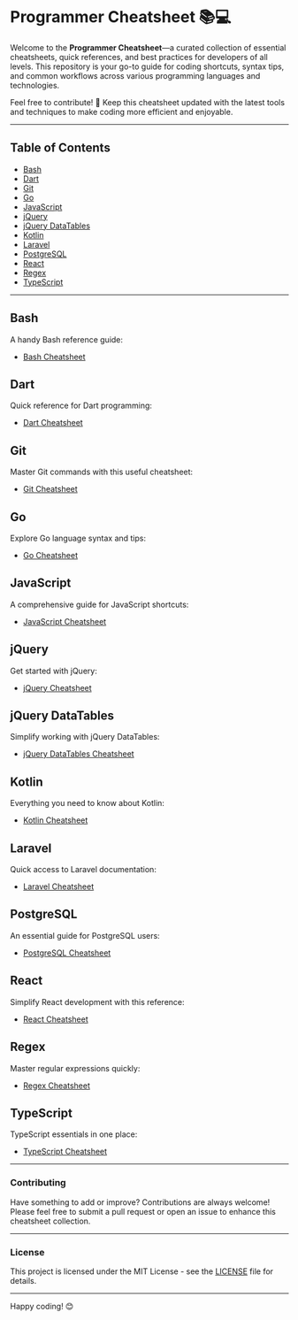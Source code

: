 # Programmer Cheatsheet 📚💻

Welcome to the **Programmer Cheatsheet**—a curated collection of essential cheatsheets, quick references, and best practices for developers of all levels. This repository is your go-to guide for coding shortcuts, syntax tips, and common workflows across various programming languages and technologies. 

Feel free to contribute! 🎉 Keep this cheatsheet updated with the latest tools and techniques to make coding more efficient and enjoyable.

---

## Table of Contents
- [Bash](#bash)
- [Dart](#dart)
- [Git](#git)
- [Go](#go)
- [JavaScript](#javascript)
- [jQuery](#jquery)
- [jQuery DataTables](#jquery-datatables)
- [Kotlin](#kotlin)
- [Laravel](#laravel)
- [PostgreSQL](#postgresql)
- [React](#react)
- [Regex](#regex)
- [TypeScript](#typescript)

---

## Bash
A handy Bash reference guide:
- [Bash Cheatsheet](https://devhints.io/bash)

## Dart
Quick reference for Dart programming:
- [Dart Cheatsheet](https://quickref.me/dart.html)

## Git
Master Git commands with this useful cheatsheet:
- [Git Cheatsheet](https://education.github.com/git-cheat-sheet-education.pdf)

## Go
Explore Go language syntax and tips:
- [Go Cheatsheet](https://devhints.io/go)

## JavaScript
A comprehensive guide for JavaScript shortcuts:
- [JavaScript Cheatsheet](https://htmlcheatsheet.com/js/)

## jQuery
Get started with jQuery:
- [jQuery Cheatsheet](https://oscarotero.com/jquery/)

## jQuery DataTables
Simplify working with jQuery DataTables:
- [jQuery DataTables Cheatsheet](https://michaelcurrin.github.io/dev-cheatsheets/cheatsheets/javascript/packages/jquery/datatables.html)

## Kotlin
Everything you need to know about Kotlin:
- [Kotlin Cheatsheet](https://devhints.io/kotlin)

## Laravel
Quick access to Laravel documentation:
- [Laravel Cheatsheet](https://quickref.me/laravel.html)

## PostgreSQL
An essential guide for PostgreSQL users:
- [PostgreSQL Cheatsheet](https://learnsql.com/blog/postgresql-cheat-sheet/)

## React
Simplify React development with this reference:
- [React Cheatsheet](https://devhints.io/react)

## Regex
Master regular expressions quickly:
- [Regex Cheatsheet](https://quickref.me/regex)

## TypeScript
TypeScript essentials in one place:
- [TypeScript Cheatsheet](https://devhints.io/typescript)

---

### Contributing
Have something to add or improve? Contributions are always welcome! Please feel free to submit a pull request or open an issue to enhance this cheatsheet collection.

---

### License
This project is licensed under the MIT License - see the [LICENSE](LICENSE) file for details.

---

Happy coding! 😊
